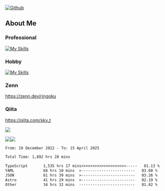[![Github](https://img.shields.io/github/followers/skyt-a?label=Follow&style=social)](https://github.com/skyt-a)

## About Me
### Professional
[![My Skills](https://skillicons.dev/icons?i=react,ts,js,nodejs,java,graphql,firebase,githubactions&theme=light)](https://skillicons.dev)
### Hobby
[![My Skills](https://skillicons.dev/icons?i=unity,rust,py&theme=light)](https://skillicons.dev)

### Zenn
https://zenn.dev/ringoku
### Qiita
https://qiita.com/sky_t


![](https://github-profile-summary-cards.vercel.app/api/cards/profile-details?username=skyt-a&theme=default)

![](https://github-profile-summary-cards.vercel.app/api/cards/repos-per-language?username=skyt-a&theme=default)![](https://github-profile-summary-cards.vercel.app/api/cards/stats?username=RinGoku&theme=default)

<!--START_SECTION:waka-->

```txt
From: 19 December 2022 - To: 15 April 2025

Total Time: 1,892 hrs 28 mins

TypeScript       1,535 hrs 17 mins>>>>>>>>>>>>>>>>>>>>-----   81.13 %
YAML             68 hrs 10 mins  >------------------------   03.60 %
JSON             61 hrs 39 mins  >------------------------   03.26 %
Astro            41 hrs 29 mins  >------------------------   02.19 %
Other            34 hrs 32 mins  -------------------------   01.82 %
```

<!--END_SECTION:waka-->
